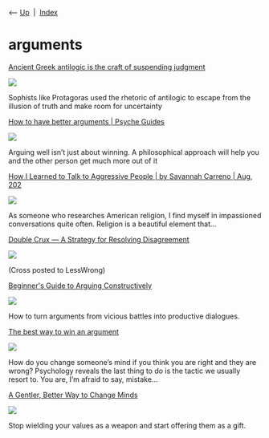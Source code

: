 <div class="nav">

⟵ [Up](index.html)  \|  [Index](index.html)

</div>

# arguments

<div class="cards">

<div class="card">

<div class="card-title">

[Ancient Greek antilogic is the craft of suspending
judgment](https://psyche.co/ideas/ancient-greek-antilogic-is-the-craft-of-suspending-judgment)

</div>

<div class="card-image">

[![](https://images.aeonmedia.co/images/de310a91-af47-4b51-ae35-fde174bcd465/rt-dp134439.jpg)](https://psyche.co/ideas/ancient-greek-antilogic-is-the-craft-of-suspending-judgment)

</div>

Sophists like Protagoras used the rhetoric of antilogic to escape from
the illusion of truth and make room for uncertainty

</div>

<div class="card">

<div class="card-title">

[How to have better arguments \| Psyche
Guides](https://psyche.co/guides/how-to-have-arguments-that-change-minds-including-your-own)

</div>

<div class="card-image">

[![](https://images.aeonmedia.co/images/d1ed44d1-f746-41fb-982a-6d64c43ff413/original.jpg)](https://psyche.co/guides/how-to-have-arguments-that-change-minds-including-your-own)

</div>

Arguing well isn’t just about winning. A philosophical approach will
help you and the other person get much more out of it

</div>

<div class="card">

<div class="card-title">

[How I Learned to Talk to Aggressive People \| by Savannah Carreno \|
Aug,
202](https://betterhumans.pub/i-use-to-be-a-pastor-now-i-study-religion-how-i-learned-to-talk-to-aggressive-people-6f68a37efceb)

</div>

<div class="card-image">

[![](https://miro.medium.com/v2/resize:fit:1080/1*M_bekN6-VyF1CLtvoLxnAA.png)](https://betterhumans.pub/i-use-to-be-a-pastor-now-i-study-religion-how-i-learned-to-talk-to-aggressive-people-6f68a37efceb)

</div>

As someone who researches American religion, I find myself in
impassioned conversations quite often. Religion is a beautiful element
that…

</div>

<div class="card">

<div class="card-title">

[Double Crux — A Strategy for Resolving
Disagreement](https://www.rationality.org/resources/updates/2016/double-crux)

</div>

<div class="card-image">

[![](https://www.rationality.org/assets/img/cfar-brain.jpg)](https://www.rationality.org/resources/updates/2016/double-crux)

</div>

(Cross posted to LessWrong)

</div>

<div class="card">

<div class="card-title">

[Beginner's Guide to Arguing
Constructively](http://liamrosen.com/arguments.html)

</div>

<div class="card-image">

[![](http://www.liamrosen.com/argument_pyramid.png)](http://liamrosen.com/arguments.html)

</div>

How to turn arguments from vicious battles into productive dialogues.

</div>

<div class="card">

<div class="card-title">

[The best way to win an
argument](https://mindhacks.com/2014/05/26/the-best-way-to-win-an-argument)

</div>

<div class="card-image">

[![](https://secure.gravatar.com/blavatar/43811e7e8e7ee3d717a20a06d805da7e4962863bbb3faaaa1c96f839da0f5259?s=200&ts=1729016590)](https://mindhacks.com/2014/05/26/the-best-way-to-win-an-argument)

</div>

How do you change someone’s mind if you think you are right and they are
wrong? Psychology reveals the last thing to do is the tactic we usually
resort to. You are, I’m afraid to say, mistake…

</div>

<div class="card">

<div class="card-title">

[A Gentler, Better Way to Change
Minds](https://www.theatlantic.com/family/archive/2022/04/arguing-with-someone-different-values/629495)

</div>

<div class="card-image">

[![](https://cdn.theatlantic.com/thumbor/SoHRH11h3Qivra7340V1ohojvjY=/0x64:2995x1624/1200x625/media/img/mt/2022/04/HowToBuildALife85/original.jpg)](https://www.theatlantic.com/family/archive/2022/04/arguing-with-someone-different-values/629495)

</div>

Stop wielding your values as a weapon and start offering them as a gift.

</div>

</div>
